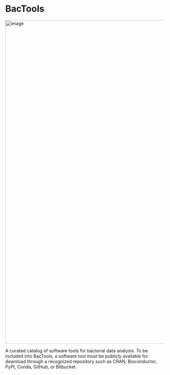 # BacTools
<img width="1024" height="1024" alt="image" src="https://github.com/user-attachments/assets/b0c16ca0-6f67-4aae-a104-e96762a4508b" />


A curated catalog of software tools for bacterial data analysis. To be included into BacTools, a software tool must be publicly available for download through a recognized repository such as CRAN, Bioconductor, PyPI, Conda, GitHub, or Bitbucket.
